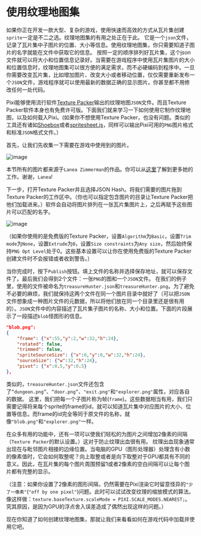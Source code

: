 # 使用纹理地图集

如果你正在开发一款大型、复杂的游戏，使用快速而高效的方式从瓦片集创建`sprite`一定是不二之选。纹理地图集的有用之处正在于此。
它是一个`json`文件，记录了瓦片集中子图片的位置、大小等信息。使用纹理地图集，你只需要知道子图片的名字就能在文件中获取它的信息。
按照一定的顺序排列好瓦片集，这个json文件就可以将大小和位置信息记录好。当需要在游戏程序中使用瓦片集图片的大小和位置信息时，纹理地图集可以很方便的满足需求，而不必硬编码到程序中。一旦你需要改变瓦片集，比如增加图片、改变大小或者移动位置，仅仅需要重新发布一个`JSON`文件，游戏程序就可以使用最新的数据正确的显示图片。你甚至都不用修改任何一处代码。

Pixi能够使用流行软件[Texture Packer](https://www.codeandweb.com/texturepacker)输出的纹理地图`JSON`文件。而且Texture Packer软件本身也有免费许可版。下面我们就来学习一下如何使用它制作纹理地图，以及如何载入Pixi。(如果你不想使用Texture Packer，也没有问题。类似的工具还有诸如[Shoebox](http://renderhjs.net/shoebox/)或者[spritesheet.js](https://github.com/krzysztof-o/spritesheet.js/)，同样可以输出Pixi可用的`PNG`图片格式和标准`JSON`格式文件。）

首先，让我们先收集一下需要在游戏中使用到的图片。

![image](https://raw.githubusercontent.com/kittykatattack/learningPixi/master/examples/images/screenshots/11.png)

本节所有的图片都来源于`Lanea Zimmerman`的作品。你可以从[这里](http://opengameart.org/users/sharm)了解到更多她的工作。谢谢，`Lanea`!

下一步，打开Texture Packer并且选择JSON Hash。将我们需要的图片拖到Texture Packer的工作区中。（你也可以指定包含图片的目录让Texture Packer把他们加载进来。）软件会自动将图片排列在一张瓦片集图片上，之后再赋予这些图片可以匹配的名字。

![image](https://raw.githubusercontent.com/kittykatattack/learningPixi/master/examples/images/screenshots/12.png)

（如果你使用的是免费版的Texture Packer，设置`Algorithm`为`Basic`，设置`Trim mode`为`None`，设置`Extrude`为`0`，设置`Size constraints`为`Any size`，然后始终保持`PNG Opt Level`处于0。这些基本设置可以让你在使用免费版的Texture Packer创建文件时不会报错或者收到警告。）

当你完成时，按下`Publish`按钮。填上文件的名称并选择保存地址，就可以保存文件了。最后我们会得到2个文件：一张`PNG`的图和一个`JSON`文件。
在我们的例子里，使用的文件被命名为`treasureHunter.json`和`treasureHunter.png`。为了避免不必要的麻烦，我们就保持这两个文件在同一个图片目录中就好了（可以把`JSON`文件想象成一种图片文件的元数据，所以将他们放在同一个目录里还是很有用的）。`JSON`文件中的内容描述了瓦片集子图片的名称、大小和位置。下面的片段展示了一段描述`blob`怪图形的信息。

```json
"blob.png":
{
	"frame": {"x":55,"y":2,"w":32,"h":24},
	"rotated": false,
	"trimmed": false,
	"spriteSourceSize": {"x":0,"y":0,"w":32,"h":24},
	"sourceSize": {"w":32,"h":24},
	"pivot": {"x":0.5,"y":0.5}
},
```

类似的，`treasureHunter.json`文件还包含了`“dungeon.png”`、`“door.png”`、`"exit.png"`和`"explorer.png"`属性，对应各自的数据。
这里，我们把每一个子图片称为帧(`frame`)。这些数据相当有用，我们只需要记得将来每个sprite的frame的id，就可以知道瓦片集中对应图片的大小、位置等信息。而frame的id完全等同于原文件的名称，就像`"blob.png"`和`"explorer.png"`一样。

在众多有用的功能中，还有一项可以使我们轻松的为图片之间增加2像素的间隔（`Texture Packer`的默认设置。）这对于防止纹理出血很有用。
纹理出血现象通常出现在与毗邻图片相接的边缘位置。当电脑的GPU（图形处理器）处理含有小数的像素值时，它会如何取整呢？向上取整或者是向下取整对于GPU都具有不同的意义。因此，在瓦片集的每个图片周围预留1或者2像素的空白间隔可以让每个图片都有完整的显示。

（注意：如果你设置了2像素的图形间隔，仍然需要在Pixi渲染它时留意怪异的`"少了一像素"`(`"off by one pixel"`)问题。此时可以试试改变纹理的缩放模式的算法。像这样做：`texture.baseTexture.scaleMode = PIXI.SCALE_MODES.NEAREST;`。究其原因，是因为GPU的浮点舍入误差造成了偶然出现这样的问题。）

现在你知道了如何创建纹理地图集，那就让我们来看看如何在游戏代码中加载并使用它吧。
